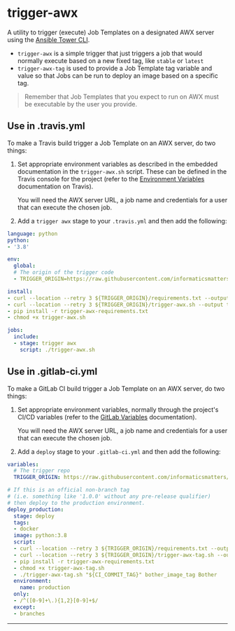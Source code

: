 # trigger-awx

A utility to trigger (execute) Job Templates on a designated AWX server
using the [Ansible Tower CLI].

- `trigger-awx` is a simple trigger that just triggers a job that would
  normally execute based on a new fixed tag, like `stable` or `latest`
- `trigger-awx-tag` is used to provide a Job Template tag variable and value
  so that Jobs can be run to deploy an image based on a specific tag.

>   Remember that Job Templates that you expect to run on AWX must be
    executable by the user you provide.
  
## Use in .travis.yml
To make a Travis build trigger a Job Template on an AWX server, do two things:

1.  Set appropriate environment variables as described in the
    embedded documentation in the `trigger-awx.sh` script.
    These can be defined in the Travis console for the project (refer to the
    [Environment Variables] documentation on Travis).
   
    You will need the AWX server URL, a job name and credentials for a user
    that can execute the chosen job.

2.  Add a `trigger awx` stage to your `.travis.yml` and then add the following:

```yaml
language: python
python:
- '3.8'

env:
  global:
  # The origin of the trigger code
  - TRIGGER_ORIGIN=https://raw.githubusercontent.com/informaticsmatters/trigger-awx/master

install:
- curl --location --retry 3 ${TRIGGER_ORIGIN}/requirements.txt --output trigger-awx-requirements.txt
- curl --location --retry 3 ${TRIGGER_ORIGIN}/trigger-awx.sh --output trigger-awx.sh
- pip install -r trigger-awx-requirements.txt
- chmod +x trigger-awx.sh

jobs:
  include:
  - stage: trigger awx
    script: ./trigger-awx.sh
```

## Use in .gitlab-ci.yml
To make a GitLab CI build trigger a Job Template on an AWX server,
do two things:

1.  Set appropriate environment variables, normally through the project's
    CI/CD variables (refer to the [GitLab Variables] documentation).
   
    You will need the AWX server URL, a job name and credentials for a user
    that can execute the chosen job.

2.  Add a `deploy` stage to your `.gitlab-ci.yml` and then add the following:

```yaml
variables:
  # The trigger repo
  TRIGGER_ORIGIN: https://raw.githubusercontent.com/informaticsmatters/trigger-awx/master

# If this is an official non-branch tag
# (i.e. something like '1.0.0' without any pre-release qualifier)
# then deploy to the production environment.
deploy_production:
  stage: deploy
  tags:
  - docker
  image: python:3.8
  script:
  - curl --location --retry 3 ${TRIGGER_ORIGIN}/requirements.txt --output trigger-awx-requirements.txt
  - curl --location --retry 3 ${TRIGGER_ORIGIN}/trigger-awx-tag.sh --output trigger-awx-tag.sh
  - pip install -r trigger-awx-requirements.txt
  - chmod +x trigger-awx-tag.sh
  - ./trigger-awx-tag.sh "${CI_COMMIT_TAG}" bother_image_tag Bother
  environment:
    name: production
  only:
  - /^([0-9]+\.){1,2}[0-9]+$/
  except:
  - branches
```

---

[ansible tower cli]: https://pypi.org/project/ansible-tower-cli/ 
[environment variables]: https://docs.travis-ci.com/user/environment-variables/
[gitlab variables]: https://docs.gitlab.com/ee/ci/variables/
